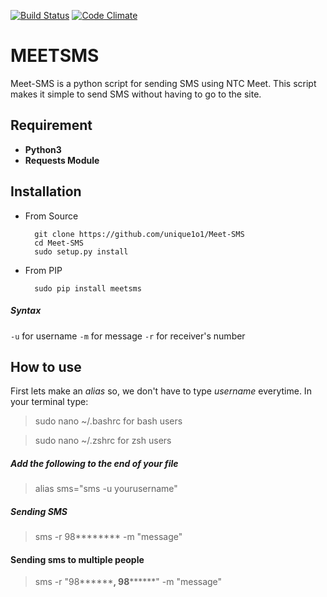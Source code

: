 [![Build Status](https://travis-ci.org/unique1o1/Meet-SMS.svg?branch=master)](https://travis-ci.org/unique1o1/SMS)
[![Code Climate](https://api.codeclimate.com/v1/badges/dd62ac0f1807796eab52/maintainability.svg)](https://github.com/unique1o1/Meet-SMS)
# MEETSMS

Meet-SMS is a python script for sending SMS using NTC Meet. This script makes it simple to send SMS without having to go to the site.

## Requirement

* **Python3**
* **Requests Module**

## Installation
* From Source

        git clone https://github.com/unique1o1/Meet-SMS
        cd Meet-SMS
        sudo setup.py install
    

* From PIP

        sudo pip install meetsms
        
##### Syntax

`-u` for username
`-m` for message
`-r` for receiver's number

## How to use

First lets make an _alias_ so, we don't have to type _username_ everytime.
In your terminal type:

> sudo nano ~/.bashrc for bash users

> sudo nano ~/.zshrc for zsh users

##### Add the following to the end of your file

> alias sms="sms -u yourusername"

##### Sending SMS

> sms -r 98**\*\*\*\*** -m "message"

#### Sending sms to multiple people

> sms -r "98**\*\*\*\***, 98**\*\*\*\***" -m "message"
